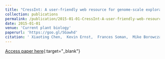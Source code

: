 ```yaml
---
title: "CressInt: A user-friendly web resource for genome-scale exploration of gene regulation in Arabidopsis thaliana"
collection: publications
permalink: /publication/2015-01-01-CressInt-A-user-friendly-web-resource-for-genome-scale-exploration-of-gene-regulation-in-Arabidopsis-thaliana
date: 2015-01-01
venue: 'Current plant biology'
paperurl: 'https://goo.gl/SGawhd'
citation: ' Xiaoting Chen,  Kevin Ernst,  Frances Soman,  Mike Borowczak,  Matthew Weirauch, &quot;CressInt: A user-friendly web resource for genome-scale exploration of gene regulation in Arabidopsis thaliana.&quot; Current plant biology, 2015.'
---
```

[Access paper here](https://goo.gl/SGawhd){:target="_blank"}
